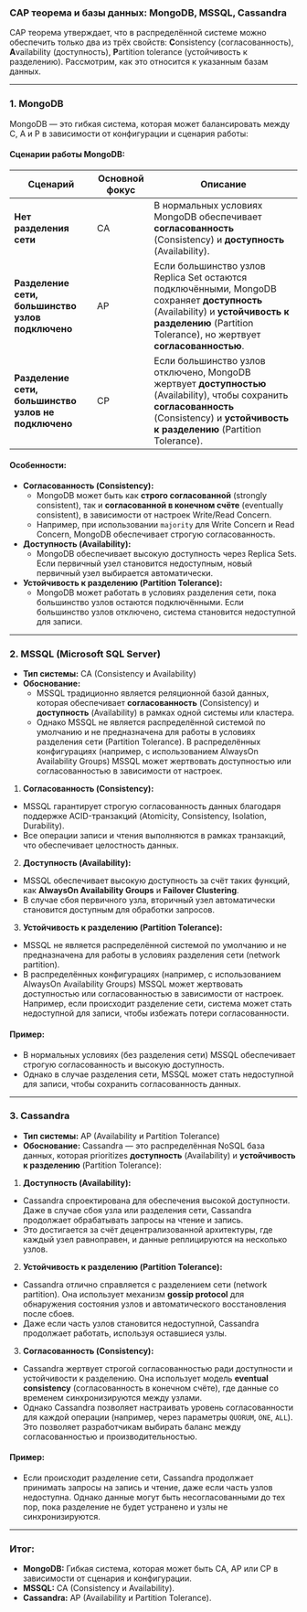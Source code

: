 ### CAP теорема и базы данных: MongoDB, MSSQL, Cassandra

CAP теорема утверждает, что в распределённой системе можно обеспечить только два из трёх свойств: **C**onsistency (согласованность), **A**vailability (доступность), **P**artition tolerance (устойчивость к разделению). Рассмотрим, как это относится к указанным базам данных.

---

### 1. **MongoDB**
MongoDB — это гибкая система, которая может балансировать между C, A и P в зависимости от конфигурации и сценария работы:

#### Сценарии работы MongoDB:
| Сценарий                          | Основной фокус | Описание                                                                                                                                                                                                 |
|-----------------------------------|----------------|---------------------------------------------------------------------------------------------------------------------------------------------------------------------------------------------------------|
| **Нет разделения сети**           | CA             | В нормальных условиях MongoDB обеспечивает **согласованность** (Consistency) и **доступность** (Availability).                                                                                          |
| **Разделение сети, большинство узлов подключено** | AP             | Если большинство узлов Replica Set остаются подключёнными, MongoDB сохраняет **доступность** (Availability) и **устойчивость к разделению** (Partition Tolerance), но жертвует **согласованностью**.    |
| **Разделение сети, большинство узлов не подключено** | CP             | Если большинство узлов отключено, MongoDB жертвует **доступностью** (Availability), чтобы сохранить **согласованность** (Consistency) и **устойчивость к разделению** (Partition Tolerance).            |

#### Особенности:
- **Согласованность (Consistency):**
  - MongoDB может быть как **строго согласованной** (strongly consistent), так и **согласованной в конечном счёте** (eventually consistent), в зависимости от настроек Write/Read Concern.
  - Например, при использовании `majority` для Write Concern и Read Concern, MongoDB обеспечивает строгую согласованность.
- **Доступность (Availability):**
  - MongoDB обеспечивает высокую доступность через Replica Sets. Если первичный узел становится недоступным, новый первичный узел выбирается автоматически.
- **Устойчивость к разделению (Partition Tolerance):**
  - MongoDB может работать в условиях разделения сети, пока большинство узлов остаются подключёнными. Если большинство узлов отключено, система становится недоступной для записи.

---

### 2. **MSSQL (Microsoft SQL Server)**
- **Тип системы:** CA (Consistency и Availability)
- **Обоснование:**
  - MSSQL традиционно является реляционной базой данных, которая обеспечивает **согласованность** (Consistency) и **доступность** (Availability) в рамках одной системы или кластера.
  - Однако MSSQL не является распределённой системой по умолчанию и не предназначена для работы в условиях разделения сети (Partition Tolerance). В распределённых конфигурациях (например, с использованием AlwaysOn Availability Groups) MSSQL может жертвовать доступностью или согласованностью в зависимости от настроек.

1. **Согласованность (Consistency):**
  - MSSQL гарантирует строгую согласованность данных благодаря поддержке ACID-транзакций (Atomicity, Consistency, Isolation, Durability).
  - Все операции записи и чтения выполняются в рамках транзакций, что обеспечивает целостность данных.

2. **Доступность (Availability):**
  - MSSQL обеспечивает высокую доступность за счёт таких функций, как **AlwaysOn Availability Groups** и **Failover Clustering**.
  - В случае сбоя первичного узла, вторичный узел автоматически становится доступным для обработки запросов.

3. **Устойчивость к разделению (Partition Tolerance):**
  - MSSQL не является распределённой системой по умолчанию и не предназначена для работы в условиях разделения сети (network partition).
  - В распределённых конфигурациях (например, с использованием AlwaysOn Availability Groups) MSSQL может жертвовать доступностью или согласованностью в зависимости от настроек. Например, если происходит разделение сети, система может стать недоступной для записи, чтобы избежать потери согласованности.

#### Пример:
- В нормальных условиях (без разделения сети) MSSQL обеспечивает строгую согласованность и высокую доступность.
- Однако в случае разделения сети, MSSQL может стать недоступной для записи, чтобы сохранить согласованность данных.

---

### 3. **Cassandra**
- **Тип системы:** AP (Availability и Partition Tolerance)
- **Обоснование:**
  Cassandra — это распределённая NoSQL база данных, которая prioritizes **доступность** (Availability) и **устойчивость к разделению** (Partition Tolerance):

1. **Доступность (Availability):**
  - Cassandra спроектирована для обеспечения высокой доступности. Даже в случае сбоя узла или разделения сети, Cassandra продолжает обрабатывать запросы на чтение и запись.
  - Это достигается за счёт децентрализованной архитектуры, где каждый узел равноправен, и данные реплицируются на несколько узлов.

2. **Устойчивость к разделению (Partition Tolerance):**
  - Cassandra отлично справляется с разделением сети (network partition). Она использует механизм **gossip protocol** для обнаружения состояния узлов и автоматического восстановления после сбоев.
  - Даже если часть узлов становится недоступной, Cassandra продолжает работать, используя оставшиеся узлы.

3. **Согласованность (Consistency):**
  - Cassandra жертвует строгой согласованностью ради доступности и устойчивости к разделению. Она использует модель **eventual consistency** (согласованность в конечном счёте), где данные со временем синхронизируются между узлами.
  - Однако Cassandra позволяет настраивать уровень согласованности для каждой операции (например, через параметры `QUORUM`, `ONE`, `ALL`). Это позволяет разработчикам выбирать баланс между согласованностью и производительностью.

#### Пример:
- Если происходит разделение сети, Cassandra продолжает принимать запросы на запись и чтение, даже если часть узлов недоступна. Однако данные могут быть несогласованными до тех пор, пока разделение не будет устранено и узлы не синхронизируются.

---

### Итог:
- **MongoDB:** Гибкая система, которая может быть CA, AP или CP в зависимости от сценария и конфигурации.
- **MSSQL:** CA (Consistency и Availability).
- **Cassandra:** AP (Availability и Partition Tolerance).